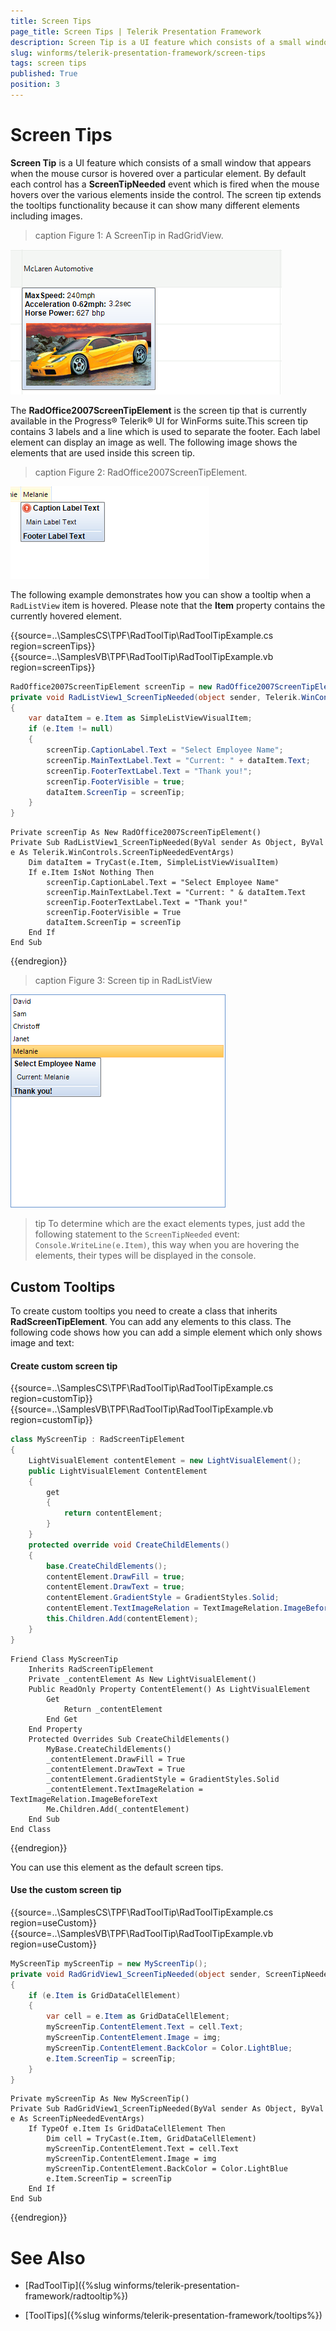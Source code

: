 ```yaml
---
title: Screen Tips
page_title: Screen Tips | Telerik Presentation Framework
description: Screen Tip is a UI feature which consists of a small window that appears when the mouse cursor is hovered over a particular element.
slug: winforms/telerik-presentation-framework/screen-tips
tags: screen tips
published: True
position: 3
---
```


# Screen Tips

__Screen Tip__ is a UI feature which consists of a small window that appears when the mouse cursor is hovered over a particular element. By default each control has a __ScreenTipNeeded__ event which is fired when the mouse hovers over the various elements inside the control. The screen tip extends the tooltips functionality because it can show many different elements including images. 

>caption Figure 1: A ScreenTip in RadGridView. 

![tpf-screen-tip001](images/tpf-screen-tip001.png)

The __RadOffice2007ScreenTipElement__ is the screen tip that is currently available in the Progress&reg; Telerik&reg; UI for WinForms suite.This screen tip contains 3 labels and a line which is used to separate the footer. Each label element can display an image as well. The following image shows the elements that are used inside this screen tip.

>caption Figure 2: RadOffice2007ScreenTipElement.

![tpf-screen-tip002](images/tpf-screen-tip002.png)


The following example demonstrates how you can show a tooltip when a `RadListView` item is hovered. Please note that the __Item__ property contains the currently hovered element. 

{{source=..\SamplesCS\TPF\RadToolTip\RadToolTipExample.cs region=screenTips}} 
{{source=..\SamplesVB\TPF\RadToolTip\RadToolTipExample.vb region=screenTips}}
````C#
RadOffice2007ScreenTipElement screenTip = new RadOffice2007ScreenTipElement();
private void RadListView1_ScreenTipNeeded(object sender, Telerik.WinControls.ScreenTipNeededEventArgs e)
{
    var dataItem = e.Item as SimpleListViewVisualItem;
    if (e.Item != null)
    {
        screenTip.CaptionLabel.Text = "Select Employee Name";
        screenTip.MainTextLabel.Text = "Current: " + dataItem.Text;
        screenTip.FooterTextLabel.Text = "Thank you!";
        screenTip.FooterVisible = true;
        dataItem.ScreenTip = screenTip;
    }
}

````
````VB.NET
Private screenTip As New RadOffice2007ScreenTipElement()
Private Sub RadListView1_ScreenTipNeeded(ByVal sender As Object, ByVal e As Telerik.WinControls.ScreenTipNeededEventArgs)
    Dim dataItem = TryCast(e.Item, SimpleListViewVisualItem)
    If e.Item IsNot Nothing Then
        screenTip.CaptionLabel.Text = "Select Employee Name"
        screenTip.MainTextLabel.Text = "Current: " & dataItem.Text
        screenTip.FooterTextLabel.Text = "Thank you!"
        screenTip.FooterVisible = True
        dataItem.ScreenTip = screenTip
    End If
End Sub

```` 


{{endregion}} 


>caption Figure 3: Screen tip in RadListView

![tpf-screen-tip003](images/tpf-screen-tip003.png)

>tip To determine which are the exact elements types, just add the following statement to the `ScreenTipNeeded` event: `Console.WriteLine(e.Item)`, this way when you are hovering the elements, their types will be displayed in the console.
>


## Custom Tooltips

To create custom tooltips you need to create a class that inherits __RadScreenTipElement__. You can add any elements to this class. The following code shows how you can add a simple element which only shows image and text:

#### Create custom screen tip

{{source=..\SamplesCS\TPF\RadToolTip\RadToolTipExample.cs region=customTip}} 
{{source=..\SamplesVB\TPF\RadToolTip\RadToolTipExample.vb region=customTip}}
````C#
class MyScreenTip : RadScreenTipElement
{
    LightVisualElement contentElement = new LightVisualElement();
    public LightVisualElement ContentElement
    {
        get
        {
            return contentElement;
        }
    }
    protected override void CreateChildElements()
    {
        base.CreateChildElements();
        contentElement.DrawFill = true;
        contentElement.DrawText = true;
        contentElement.GradientStyle = GradientStyles.Solid;
        contentElement.TextImageRelation = TextImageRelation.ImageBeforeText;
        this.Children.Add(contentElement);
    }
}

````
````VB.NET
Friend Class MyScreenTip
    Inherits RadScreenTipElement
    Private _contentElement As New LightVisualElement()
    Public ReadOnly Property ContentElement() As LightVisualElement
        Get
            Return _contentElement
        End Get
    End Property
    Protected Overrides Sub CreateChildElements()
        MyBase.CreateChildElements()
        _contentElement.DrawFill = True
        _contentElement.DrawText = True
        _contentElement.GradientStyle = GradientStyles.Solid
        _contentElement.TextImageRelation = TextImageRelation.ImageBeforeText
        Me.Children.Add(_contentElement)
    End Sub
End Class

```` 


{{endregion}} 


You can use this element as the default screen tips. 

#### Use the custom screen tip


{{source=..\SamplesCS\TPF\RadToolTip\RadToolTipExample.cs region=useCustom}} 
{{source=..\SamplesVB\TPF\RadToolTip\RadToolTipExample.vb region=useCustom}}
````C#
MyScreenTip myScreenTip = new MyScreenTip();
private void RadGridView1_ScreenTipNeeded(object sender, ScreenTipNeededEventArgs e)
{
    if (e.Item is GridDataCellElement)
    {
        var cell = e.Item as GridDataCellElement;
        myScreenTip.ContentElement.Text = cell.Text;
        myScreenTip.ContentElement.Image = img;
        myScreenTip.ContentElement.BackColor = Color.LightBlue;
        e.Item.ScreenTip = screenTip;
    }
}

````
````VB.NET
Private myScreenTip As New MyScreenTip()
Private Sub RadGridView1_ScreenTipNeeded(ByVal sender As Object, ByVal e As ScreenTipNeededEventArgs)
    If TypeOf e.Item Is GridDataCellElement Then
        Dim cell = TryCast(e.Item, GridDataCellElement)
        myScreenTip.ContentElement.Text = cell.Text
        myScreenTip.ContentElement.Image = img
        myScreenTip.ContentElement.BackColor = Color.LightBlue
        e.Item.ScreenTip = screenTip
    End If
End Sub

```` 


{{endregion}} 

# See Also
* [RadToolTip]({%slug winforms/telerik-presentation-framework/radtooltip%})

* [ToolTips]({%slug winforms/telerik-presentation-framework/tooltips%})

